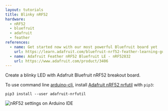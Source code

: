 ```yaml
---
layout: tutorials
title: Blinky nRF52
hardware:
  - nRF52
  - bluefruit
  - adafruit
  - feather
references:
  - name: Get started now with our most powerful Bluefruit board yet
    url: https://learn.adafruit.com/bluefruit-nrf52-feather-learning-guide/introduction
  - name: Adafruit Feather nRF52 Bluefruit LE - nRF52832
    url: https://www.adafruit.com/product/3406
---
```


Create a blinky LED with Adafruit Bluefruit nRF52 breakout board.

To use command line [arduino-cli](https://github.com/arduino/arduino-cli), install [Adafruit nRF52 nrfutil](https://github.com/adafruit/Adafruit_nRF52_nrfutil) with `pip3`:

```
pip3 install --user adafruit-nrfutil
```

<img src="{{ site.url }}/assets/images/tutorials/blinky-nrf52-arduino-settings.png" alt="nRF52 settings on Arduino IDE">
